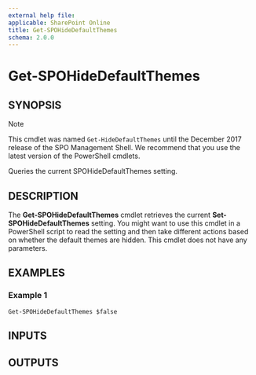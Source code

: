 ```yaml
---
external help file: 
applicable: SharePoint Online
title: Get-SPOHideDefaultThemes
schema: 2.0.0
---
```


# Get-SPOHideDefaultThemes

## SYNOPSIS

> [!NOTE] 
> This cmdlet was named `Get-HideDefaultThemes` until the December 2017 release of the SPO Management Shell. We recommend that you use the latest version of the PowerShell cmdlets.

Queries the current SPOHideDefaultThemes setting.

## DESCRIPTION

The **Get-SPOHideDefaultThemes** cmdlet retrieves the current **Set-SPOHideDefaultThemes** setting. You might want to use this cmdlet in a PowerShell script to read the setting and then take different actions based on whether the default themes are hidden. This cmdlet does not have any parameters.

## EXAMPLES

### Example 1

```
Get-SPOHideDefaultThemes $false
```

## INPUTS

## OUTPUTS

